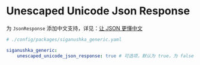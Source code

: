 # Unescaped Unicode Json Response

为 `JsonResponse` 添加中文支持，详见：[让 JSON 更懂中文](https://www.laruence.com/2011/10/10/2239.html)

```yaml
# ./config/packages/siganushka_generic.yaml

siganushka_generic:
    unescaped_unicode_json_response: true # 可选项，默认为 true，为 false 时使用默认编码。
```
